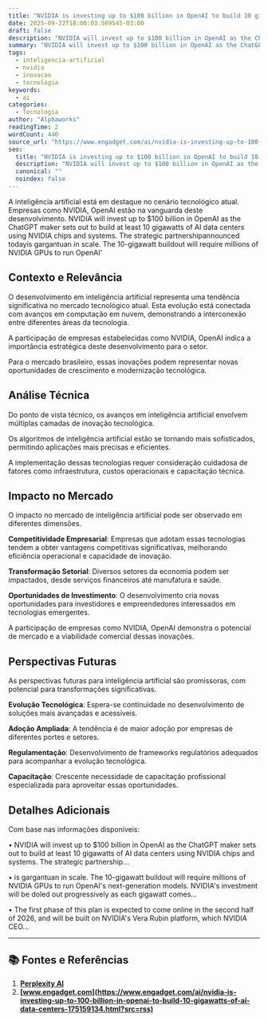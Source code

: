```yaml
---
title: "NVIDIA is investing up to $100 billion in OpenAI to build 10 gigawatts of AI data centers"
date: 2025-09-22T18:00:03.569545-03:00
draft: false
description: "NVIDIA will invest up to $100 billion in OpenAI as the ChatGPT maker sets out to build at least 10 gigawatts of AI data centers using NVIDIA chips and system..."
summary: "NVIDIA will invest up to $100 billion in OpenAI as the ChatGPT maker sets out to build at least 10 gigawatts of AI data centers using NVIDIA chips and system..."
tags:
  - inteligencia-artificial
  - nvidia
  - inovacao
  - tecnologia
keywords:
  - ai
categories:
  - Tecnologia
author: "Alphaworks"
readingTime: 2
wordCount: 440
source_url: "https://www.engadget.com/ai/nvidia-is-investing-up-to-100-billion-in-openai-to-build-10-gigawatts-of-ai-data-centers-175159134.html?src=rss"
seo:
  title: "NVIDIA is investing up to $100 billion in OpenAI to build 10 gigawatts of AI data centers"
  description: "NVIDIA will invest up to $100 billion in OpenAI as the ChatGPT maker sets out to build at least 10 gigawatts of AI data centers using NVIDIA chips and system..."
  canonical: ""
  noindex: false
---
```


A inteligência artificial está em destaque no cenário tecnológico atual. Empresas como NVIDIA, OpenAI estão na vanguarda deste desenvolvimento. NVIDIA will invest up to $100 billion in OpenAI as the ChatGPT maker sets out to build at least 10 gigawatts of AI data centers using NVIDIA chips and systems. The strategic partnershipannounced todayis gargantuan in scale. The 10-gigawatt buildout will require millions of NVIDIA GPUs to run OpenAI'

## Contexto e Relevância

O desenvolvimento em inteligência artificial representa uma tendência significativa no mercado tecnológico atual. Esta evolução está conectada com avanços em computação em nuvem, demonstrando a interconexão entre diferentes áreas da tecnologia.

A participação de empresas estabelecidas como NVIDIA, OpenAI indica a importância estratégica deste desenvolvimento para o setor.

Para o mercado brasileiro, essas inovações podem representar novas oportunidades de crescimento e modernização tecnológica.
## Análise Técnica

Do ponto de vista técnico, os avanços em inteligência artificial envolvem múltiplas camadas de inovação tecnológica.

Os algoritmos de inteligência artificial estão se tornando mais sofisticados, permitindo aplicações mais precisas e eficientes. 

A implementação dessas tecnologias requer consideração cuidadosa de fatores como infraestrutura, custos operacionais e capacitação técnica.
## Impacto no Mercado

O impacto no mercado de inteligência artificial pode ser observado em diferentes dimensões.

**Competitividade Empresarial**: Empresas que adotam essas tecnologias tendem a obter vantagens competitivas significativas, melhorando eficiência operacional e capacidade de inovação.

**Transformação Setorial**: Diversos setores da economia podem ser impactados, desde serviços financeiros até manufatura e saúde.

**Oportunidades de Investimento**: O desenvolvimento cria novas oportunidades para investidores e empreendedores interessados em tecnologias emergentes.

A participação de empresas como NVIDIA, OpenAI demonstra o potencial de mercado e a viabilidade comercial dessas inovações.
## Perspectivas Futuras

As perspectivas futuras para inteligência artificial são promissoras, com potencial para transformações significativas.

**Evolução Tecnológica**: Espera-se continuidade no desenvolvimento de soluções mais avançadas e acessíveis.

**Adoção Ampliada**: A tendência é de maior adoção por empresas de diferentes portes e setores.

**Regulamentação**: Desenvolvimento de frameworks regulatórios adequados para acompanhar a evolução tecnológica.

**Capacitação**: Crescente necessidade de capacitação profissional especializada para aproveitar essas oportunidades.
## Detalhes Adicionais

Com base nas informações disponíveis:

• NVIDIA will invest up to $100 billion in OpenAI as the ChatGPT maker sets out to build at least 10 gigawatts of AI data centers using NVIDIA chips and systems. The strategic partnership...

• is gargantuan in scale. The 10-gigawatt buildout will require millions of NVIDIA GPUs to run OpenAI's next-generation models. NVIDIA's investment will be doled out progressively as each gigawatt comes...

• The first phase of this plan is expected to come online in the second half of 2026, and will be built on NVIDIA's Vera Rubin platform, which NVIDIA CEO...



---

## 📚 Fontes e Referências

1. **[Perplexity AI](https://www.perplexity.ai/)**
2. **[www.engadget.com](https://www.engadget.com/ai/nvidia-is-investing-up-to-100-billion-in-openai-to-build-10-gigawatts-of-ai-data-centers-175159134.html?src=rss)**
